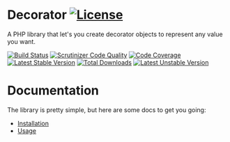 # Decorator [![License](https://poser.pugx.org/cleentfaar/decorator/license.svg)](https://packagist.org/packages/cleentfaar/decorator)

A PHP library that let's you create decorator objects to represent any value you want.

[![Build Status](https://secure.travis-ci.org/cleentfaar/decorator.svg)](http://travis-ci.org/cleentfaar/decorator)
[![Scrutinizer Code Quality](https://scrutinizer-ci.com/g/cleentfaar/decorator/badges/quality-score.png?b=master)](https://scrutinizer-ci.com/g/cleentfaar/decorator/?branch=master)
[![Code Coverage](https://scrutinizer-ci.com/g/cleentfaar/decorator/badges/coverage.png?b=master)](https://scrutinizer-ci.com/g/cleentfaar/decorator/?branch=master)<br/>
[![Latest Stable Version](https://poser.pugx.org/cleentfaar/decorator/v/stable.svg)](https://packagist.org/packages/cleentfaar/decorator)
[![Total Downloads](https://poser.pugx.org/cleentfaar/decorator/downloads.svg)](https://packagist.org/packages/cleentfaar/decorator)
[![Latest Unstable Version](https://poser.pugx.org/cleentfaar/decorator/v/unstable.svg)](https://packagist.org/packages/cleentfaar/decorator)


# Documentation

The library is pretty simple, but here are some docs to get you going:

- [Installation](src/CL/Decorator/Resources/doc/installation.md)
- [Usage](src/CL/Decorator/Resources/doc/usage.md)

